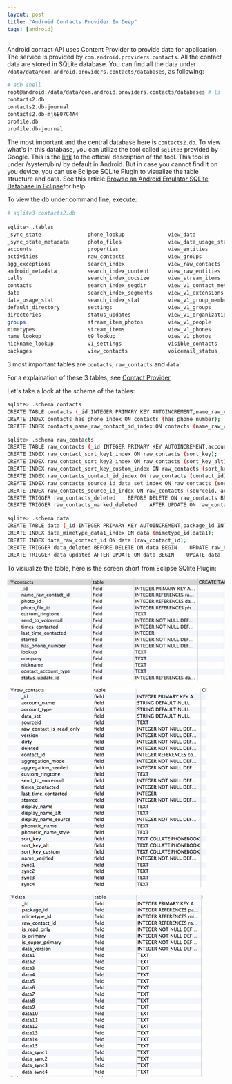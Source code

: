 ```yaml
---
layout: post
title: "Android Contacts Provider In Deep"
tags: [android]
---
```




Android contact API uses Content Provider to provide data for application. The service is provided by `com.android.providers.contacts`. All the contact data are stored in SQLite database. You can find all the data under `/data/data/com.android.providers.contacts/databases`, as following:

```bash 
# adb shell 
root@android:/data/data/com.android.providers.contacts/databases # ls
contacts2.db
contacts2.db-journal
contacts2.db-mj6E07C4A4
profile.db
profile.db-journal
```

The most important and the central database here is `contacts2.db`. To view what's in this database, you can utilize the tool called `sqlite3` provided by Google. This is the [link](http://developer.android.com/tools/help/sqlite3.html) to the official description of the tool.  This tool is under /system/bin/ by default in Android. But in case you cannot find it on you device, you can use Eclipse SQLite Plugin to visualize the table structure and data. See this article [Browse an Android Emulator SQLite Database in Eclipse](http://www.tylerfrankenstein.com/browse-android-emulator-sqlite-database-eclipse)for help. 

To view the db under command line, execute: 

```bash 
# sqlite3 contacts2.db 

sqlite> .tables
_sync_state               phone_lookup              view_data              
_sync_state_metadata      photo_files               view_data_usage_stat   
accounts                  properties                view_entities          
activities                raw_contacts              view_groups            
agg_exceptions            search_index              view_raw_contacts      
android_metadata          search_index_content      view_raw_entities      
calls                     search_index_docsize      view_stream_items      
contacts                  search_index_segdir       view_v1_contact_methods
data                      search_index_segments     view_v1_extensions     
data_usage_stat           search_index_stat         view_v1_group_membership
default_directory         settings                  view_v1_groups         
directories               status_updates            view_v1_organizations  
groups                    stream_item_photos        view_v1_people         
mimetypes                 stream_items              view_v1_phones         
name_lookup               t9_lookup                 view_v1_photos         
nickname_lookup           v1_settings               visible_contacts       
packages                  view_contacts             voicemail_status  
```

3 most important tables are `contacts`, `raw_contacts` and `data`.

For a explaination of these 3 tables, see [Contact Provider](http://developer.android.com/guide/topics/providers/contacts-provider.html)

Let's take a look at the schema of the tables: 

```bash 
sqlite> .schema contacts
CREATE TABLE contacts (_id INTEGER PRIMARY KEY AUTOINCREMENT,name_raw_contact_id INTEGER REFERENCES raw_contacts(_id),photo_id INTEGER REFERENCES data(_id),photo_file_id INTEGER REFERENCES photo_files(_id),custom_ringtone TEXT,send_to_voicemail INTEGER NOT NULL DEFAULT 0,times_contacted INTEGER NOT NULL DEFAULT 0,last_time_contacted INTEGER,starred INTEGER NOT NULL DEFAULT 0,has_phone_number INTEGER NOT NULL DEFAULT 0,lookup TEXT,company TEXT,nickname TEXT,contact_account_type TEXT,status_update_id INTEGER REFERENCES data(_id));
CREATE INDEX contacts_has_phone_index ON contacts (has_phone_number);
CREATE INDEX contacts_name_raw_contact_id_index ON contacts (name_raw_contact_id);
```

```bash 
sqlite> .schema raw_contacts
CREATE TABLE raw_contacts (_id INTEGER PRIMARY KEY AUTOINCREMENT,account_name STRING DEFAULT NULL, account_type STRING DEFAULT NULL, data_set STRING DEFAULT NULL, sourceid TEXT,raw_contact_is_read_only INTEGER NOT NULL DEFAULT 0,version INTEGER NOT NULL DEFAULT 1,dirty INTEGER NOT NULL DEFAULT 0,deleted INTEGER NOT NULL DEFAULT 0,contact_id INTEGER REFERENCES contacts(_id),aggregation_mode INTEGER NOT NULL DEFAULT 0,aggregation_needed INTEGER NOT NULL DEFAULT 1,custom_ringtone TEXT,send_to_voicemail INTEGER NOT NULL DEFAULT 0,times_contacted INTEGER NOT NULL DEFAULT 0,last_time_contacted INTEGER,starred INTEGER NOT NULL DEFAULT 0,display_name TEXT,display_name_alt TEXT,display_name_source INTEGER NOT NULL DEFAULT 0,phonetic_name TEXT,phonetic_name_style TEXT,sort_key TEXT COLLATE PHONEBOOK,sort_key_alt TEXT COLLATE PHONEBOOK,sort_key_custom TEXT COLLATE PHONEBOOK,name_verified INTEGER NOT NULL DEFAULT 0,sync1 TEXT, sync2 TEXT, sync3 TEXT, sync4 TEXT );
CREATE INDEX raw_contact_sort_key1_index ON raw_contacts (sort_key);
CREATE INDEX raw_contact_sort_key2_index ON raw_contacts (sort_key_alt);
CREATE INDEX raw_contact_sort_key_custom_index ON raw_contacts (sort_key_custom);
CREATE INDEX raw_contacts_contact_id_index ON raw_contacts (contact_id);
CREATE INDEX raw_contacts_source_id_data_set_index ON raw_contacts (sourceid, account_type, account_name, data_set);
CREATE INDEX raw_contacts_source_id_index ON raw_contacts (sourceid, account_type, account_name);
CREATE TRIGGER raw_contacts_deleted    BEFORE DELETE ON raw_contacts BEGIN    DELETE FROM data     WHERE raw_contact_id=OLD._id;   DELETE FROM agg_exceptions     WHERE raw_contact_id1=OLD._id        OR raw_contact_id2=OLD._id;   DELETE FROM visible_contacts     WHERE _id=OLD.contact_id       AND (SELECT COUNT(*) FROM raw_contacts            WHERE contact_id=OLD.contact_id           )=1;   DELETE FROM default_directory     WHERE _id=OLD.contact_id       AND (SELECT COUNT(*) FROM raw_contacts            WHERE contact_id=OLD.contact_id           )=1;   DELETE FROM contacts     WHERE _id=OLD.contact_id       AND (SELECT COUNT(*) FROM raw_contacts            WHERE contact_id=OLD.contact_id           )=1; END;
CREATE TRIGGER raw_contacts_marked_deleted    AFTER UPDATE ON raw_contacts BEGIN    UPDATE raw_contacts     SET version=OLD.version+1      WHERE _id=OLD._id       AND NEW.deleted!= OLD.deleted; END;
```

```bash 
sqlite> .schema data
CREATE TABLE data (_id INTEGER PRIMARY KEY AUTOINCREMENT,package_id INTEGER REFERENCES package(_id),mimetype_id INTEGER REFERENCES mimetype(_id) NOT NULL,raw_contact_id INTEGER REFERENCES raw_contacts(_id) NOT NULL,is_read_only INTEGER NOT NULL DEFAULT 0,is_primary INTEGER NOT NULL DEFAULT 0,is_super_primary INTEGER NOT NULL DEFAULT 0,data_version INTEGER NOT NULL DEFAULT 0,data1 TEXT,data2 TEXT,data3 TEXT,data4 TEXT,data5 TEXT,data6 TEXT,data7 TEXT,data8 TEXT,data9 TEXT,data10 TEXT,data11 TEXT,data12 TEXT,data13 TEXT,data14 TEXT,data15 TEXT,data_sync1 TEXT, data_sync2 TEXT, data_sync3 TEXT, data_sync4 TEXT );
CREATE INDEX data_mimetype_data1_index ON data (mimetype_id,data1);
CREATE INDEX data_raw_contact_id ON data (raw_contact_id);
CREATE TRIGGER data_deleted BEFORE DELETE ON data BEGIN    UPDATE raw_contacts     SET version=version+1      WHERE _id=OLD.raw_contact_id;   DELETE FROM phone_lookup     WHERE data_id=OLD._id;   DELETE FROM status_updates     WHERE status_update_data_id=OLD._id;   DELETE FROM name_lookup     WHERE data_id=OLD._id; END;
CREATE TRIGGER data_updated AFTER UPDATE ON data BEGIN    UPDATE data     SET data_version=OLD.data_version+1      WHERE _id=OLD._id;   UPDATE raw_contacts     SET version=version+1      WHERE _id=OLD.raw_contact_id; END;

```



To visiualize the table, here is the screen short from Eclipse SQlite Plugin:

![contacts table](/imgs/8c440d12df2a8bb8a7b680760caa1fc5.jpeg "contacts table")


![raw_contacts table](/imgs/1f4498dfd10cb507e2f1675cf81d393d.jpeg "raw_contacts table")


![data table](/imgs/756d755e09fc682fe5f6814f73edb0ca.jpeg "data table")





